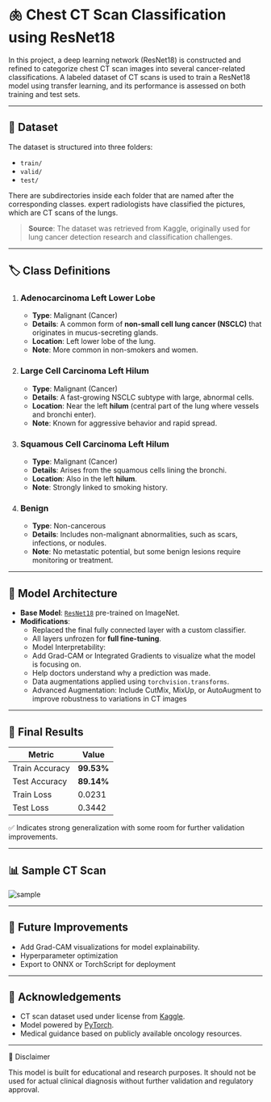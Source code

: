 # 🫁 Chest CT Scan Classification using ResNet18

In this project, a deep learning network (ResNet18) is constructed and refined to categorize chest CT scan images into several cancer-related classifications. A labeled dataset of CT scans is used to train a ResNet18 model using transfer learning, and its performance is assessed on both training and test sets.

---

## 📂 Dataset

The dataset is structured into three folders:
- `train/`
- `valid/`
- `test/`

There are subdirectories inside each folder that are named after the corresponding classes. expert radiologists have classified the pictures, which are CT scans of the lungs.

> **Source**: The dataset was retrieved from Kaggle, originally used for lung cancer detection research and classification challenges.

---

## 🏷️ Class Definitions

1. ### **Adenocarcinoma Left Lower Lobe**
   - **Type**: Malignant (Cancer)
   - **Details**: A common form of **non-small cell lung cancer (NSCLC)** that originates in mucus-secreting glands.
   - **Location**: Left lower lobe of the lung.
   - **Note**: More common in non-smokers and women.

2. ### **Large Cell Carcinoma Left Hilum**
   - **Type**: Malignant (Cancer)
   - **Details**: A fast-growing NSCLC subtype with large, abnormal cells.
   - **Location**: Near the left **hilum** (central part of the lung where vessels and bronchi enter).
   - **Note**: Known for aggressive behavior and rapid spread.

3. ### **Squamous Cell Carcinoma Left Hilum**
   - **Type**: Malignant (Cancer)
   - **Details**: Arises from the squamous cells lining the bronchi.
   - **Location**: Also in the left **hilum**.
   - **Note**: Strongly linked to smoking history.

4. ### **Benign**
   - **Type**: Non-cancerous
   - **Details**: Includes non-malignant abnormalities, such as scars, infections, or nodules.
   - **Note**: No metastatic potential, but some benign lesions require monitoring or treatment.

---

## 🧠 Model Architecture

- **Base Model**: [`ResNet18`](https://pytorch.org/vision/stable/models/generated/torchvision.models.resnet18.html) pre-trained on ImageNet.
- **Modifications**:
  - Replaced the final fully connected layer with a custom classifier.
  - All layers unfrozen for **full fine-tuning**.
  - Model Interpretability:
  - Add Grad-CAM or Integrated Gradients to visualize what the model is focusing on.
  - Help doctors understand why a prediction was made.
  - Data augmentations applied using `torchvision.transforms`.
  - Advanced Augmentation: Include CutMix, MixUp, or AutoAugment to improve robustness to variations in CT images

---

## 🏁 Final Results

| Metric        | Value      |
|---------------|------------|
| Train Accuracy| **99.53%** |
| Test Accuracy | **89.14%** |
| Train Loss    | 0.0231     |
| Test Loss     | 0.3442     |

✅ Indicates strong generalization with some room for further validation improvements.

---

## 📊 Sample CT Scan

![sample](assets/sample_ct.png)

---

## 🚀 Future Improvements
- Add Grad-CAM visualizations for model explainability.
- Hyperparameter optimization
- Export to ONNX or TorchScript for deployment

---

## 🤝 Acknowledgements
- CT scan dataset used under license from [Kaggle](https://www.kaggle.com/).
- Model powered by [PyTorch](https://pytorch.org/).
- Medical guidance based on publicly available oncology resources.

---
🏥 Disclaimer

This model is built for educational and research purposes. It should not be used for actual clinical diagnosis without further validation and regulatory approval.



